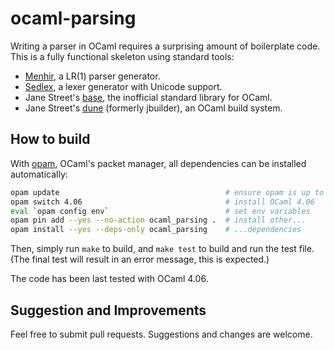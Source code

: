 # ocaml-parsing
Writing a parser in OCaml requires a surprising amount of boilerplate code. This is a fully functional skeleton using standard tools:
* [Menhir](http://gallium.inria.fr/~fpottier/menhir/), a LR(1) parser generator.
* [Sedlex](https://github.com/alainfrisch/sedlex), a lexer generator with Unicode support.
* Jane Street's [base](https://opensource.janestreet.com/), the inofficial standard library for OCaml.
* Jane Street's [dune](https://opensource.janestreet.com/) (formerly jbuilder), an OCaml build system.

## How to build
With [opam](http://opam.ocaml.org), OCaml's packet manager, all dependencies can be installed automatically:
```sh
opam update                                     # ensure opam is up to date
opam switch 4.06                                # install OCaml 4.06
eval `opam config env`                          # set env variables
opam pin add --yes --no-action ocaml_parsing .  # install other...
opam install --yes --deps-only ocaml_parsing    # ...dependencies
```
Then, simply run `make` to build, and `make test` to build and run the test file. (The final test will result in an error message, this is expected.)

The code has been last tested with OCaml 4.06.

## Suggestion and Improvements
Feel free to submit pull requests. Suggestions and changes are welcome.

